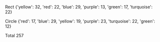 Rect {'yellow': 32, 'red': 22, 'blue': 29, 'purple': 13, 'green': 17, 'turquoise': 22}

Circle {'red': 17, 'blue': 29, 'yellow': 19, 'purple': 23, 'turquoise': 22, 'green': 12}

Total 257
